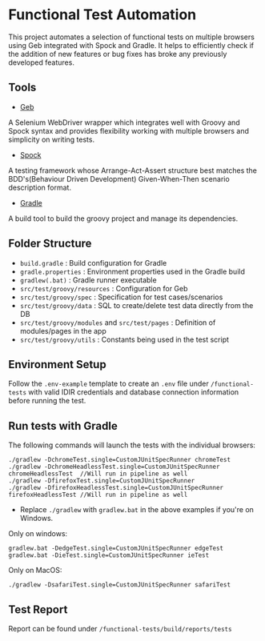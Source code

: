 # Functional Test Automation

This project automates a selection of functional tests on multiple browsers using Geb integrated with Spock and Gradle. It helps to efficiently check if the addition of new features or bug fixes has broke any previously developed features.

## Tools
 
* [Geb](http://www.gebish.org/manual/current/)

A Selenium WebDriver wrapper which integrates well with Groovy and Spock syntax and provides flexibility working with multiple browsers and simplicity on writing tests.

* [Spock](http://spockframework.org/)

A testing framework whose Arrange-Act-Assert structure best matches the BDD's(Behaviour Driven Development) Given-When-Then scenario description format. 

* [Gradle](https://gradle.org/)

A build tool to build the groovy project and manage its dependencies.

## Folder Structure

- `build.gradle`                : Build configuration for Gradle
- `gradle.properties`           : Environment properties used in the Gradle build
- `gradlew(.bat)`               : Gradle runner executable
- `src/test/groovy/resources`   : Configuration for Geb
- `src/test/groovy/spec`        : Specification for test cases/scenarios
- `src/test/groovy/data`        : SQL to create/delete test data directly from the DB
- `src/test/groovy/modules` and `src/test/pages` : Definition of modules/pages in the app
- `src/test/groovy/utils`       : Constants being used in the test script


## Environment Setup

Follow the `.env-example` template to create an `.env` file under `/functional-tests` with valid IDIR credentials and database connection information before running the test.

## Run tests with Gradle
    
The following commands will launch the tests with the individual browsers:

    ./gradlew -DchromeTest.single=CustomJUnitSpecRunner chromeTest
    ./gradlew -DchromeHeadlessTest.single=CustomJUnitSpecRunner chromeHeadlessTest  //Will run in pipeline as well
    ./gradlew -DfirefoxTest.single=CustomJUnitSpecRunner
    ./gradlew -DfirefoxHeadlessTest.single=CustomJUnitSpecRunner firefoxHeadlessTest //Will run in pipeline as well
    
- Replace `./gradlew` with `gradlew.bat` in the above examples if you're on Windows.

Only on windows:

    gradlew.bat -DedgeTest.single=CustomJUnitSpecRunner edgeTest 
    gradlew.bat -DieTest.single=CustomJUnitSpecRunner ieTest 
    
Only on MacOS:

    ./gradlew -DsafariTest.single=CustomJUnitSpecRunner safariTest 
    
    

## Test Report

Report can be found under `/functional-tests/build/reports/tests`


